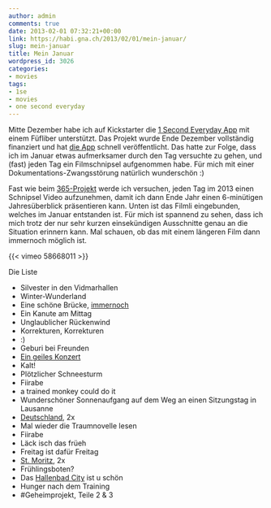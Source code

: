 ```yaml
---
author: admin
comments: true
date: 2013-02-01 07:32:21+00:00
link: https://habi.gna.ch/2013/02/01/mein-januar/
slug: mein-januar
title: Mein Januar
wordpress_id: 3026
categories:
- movies
tags:
- 1se
- movies
- one second everyday
---
```


Mitte Dezember habe ich auf Kickstarter die [1 Second Everyday App](http://www.kickstarter.com/projects/cesarkuriyama/1-second-everyday-app) mit einem Füfliber unterstützt.
Das Projekt wurde Ende Dezember vollständig finanziert und hat [die App](https://itunes.apple.com/ch/app/1-second-everyday/id587823548?l=en&mt=8) schnell veröffentlicht.
Das hatte zur Folge, dass ich im Januar etwas aufmerksamer durch den Tag versuchte zu gehen, und (fast) jeden Tag ein Filmschnipsel aufgenommen habe.
Für mich mit einer Dokumentations-Zwangsstörung natürlich wunderschön :)

Fast wie beim [365-Projekt](https://blog.dasrecht.net/tag/365/) werde ich versuchen, jeden Tag im 2013 einen Schnipsel Video aufzunehmen, damit ich dann Ende Jahr einen 6-minütigen Jahresüberblick präsentieren kann.
Unten ist das Filmli eingebunden, welches im Januar entstanden ist.
Für mich ist spannend zu sehen, dass ich mich trotz der nur sehr kurzen einsekündigen Ausschnitte genau an die Situation erinnern kann.
Mal schauen, ob das mit einem längeren Film dann immernoch möglich ist.

{{< vimeo 58668011 >}}

Die Liste

* Silvester in den Vidmarhallen
* Winter-Wunderland
* Eine schöne Brücke, [immernoch](https://habi.gna.ch/2011/11/28/on-the-road/)
* Ein Kanute am Mittag
* Unglaublicher Rückenwind
* Korrekturen, Korrekturen
* :)
* Geburi bei Freunden
* [Ein geiles Konzert](https://habi.gna.ch/2013/01/08/the-national-fanfare-of-kadebostany-walking-with-a-goast/)
* Kalt!
* Plötzlicher Schneesturm
* Fiirabe
* a trained monkey could do it
* Wunderschöner Sonnenaufgang auf dem Weg an einen Sitzungstag in Lausanne
* [Deutschland](http://www.flickr.com/photos/habi/sets/72157632588693658/), 2x
* Mal wieder die Traumnovelle lesen
* Fiirabe
* Läck isch das früeh
* Freitag ist dafür Freitag
* [St. Moritz](http://www.flickr.com/photos/habi/sets/72157632623130875/), 2x
* Frühlingsboten?
* Das [Hallenbad City](http://www.flickr.com/photos/habi/8427985250/) ist u schön
* Hunger nach dem Training
* #Geheimprojekt, Teile 2 & 3
